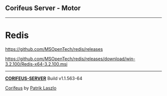 [//]: #@corifeus-header

## Corifeus Server - Motor

---
                        
[//]: #@corifeus-header:end
# Redis

https://github.com/MSOpenTech/redis/releases

https://github.com/MSOpenTech/redis/releases/download/win-3.2.100/Redis-x64-3.2.100.msi



[//]: #@corifeus-footer

---

[**CORIFEUS-SERVER**](https://pages.corifeus.tk/corifeus-server) Build v1.1.563-64

[Corifeus](http://www.corifeus.tk) by [Patrik Laszlo](http://patrikx3.tk)

[//]: #@corifeus-footer:end